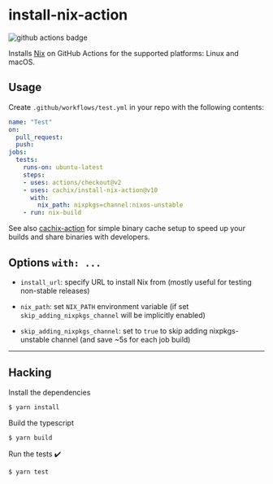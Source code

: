 # install-nix-action

![github actions badge](https://github.com/cachix/install-nix-action/workflows/install-nix-action%20test/badge.svg)

Installs [Nix](https://nixos.org/nix/) on GitHub Actions for the supported platforms: Linux and macOS.

## Usage

Create `.github/workflows/test.yml` in your repo with the following contents:

```yaml
name: "Test"
on:
  pull_request:
  push:
jobs:
  tests:
    runs-on: ubuntu-latest
    steps:
    - uses: actions/checkout@v2
    - uses: cachix/install-nix-action@v10
      with:
        nix_path: nixpkgs=channel:nixos-unstable
    - run: nix-build
```

See also [cachix-action](https://github.com/cachix/cachix-action) for
simple binary cache setup to speed up your builds and share binaries
with developers.

## Options `with: ...`

- `install_url`: specify URL to install Nix from (mostly useful for testing non-stable releases)

- `nix_path`: set `NIX_PATH` environment variable (if set `skip_adding_nixpkgs_channel` will be implicitly enabled)

- `skip_adding_nixpkgs_channel`: set to `true` to skip adding nixpkgs-unstable channel (and save ~5s for each job build)

---

## Hacking

Install the dependencies
```bash
$ yarn install
```

Build the typescript
```bash
$ yarn build
```

Run the tests :heavy_check_mark:
```bash
$ yarn test
```
